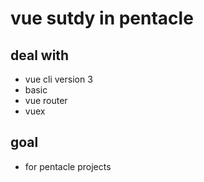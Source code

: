 # vue sutdy in pentacle

## deal with 
- vue cli version 3
- basic
- vue router
- vuex

## goal
- for pentacle projects